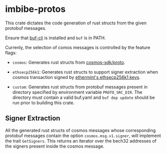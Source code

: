 # imbibe-protos

This crate dictates the code generation of rust structs from the given protobuf messages.

Ensure that [buf-cli](https://buf.build/product/cli) is installed and `buf` is in PATH.

Currenly, the selection of comos messages is controlled by the feature flags:

- `cosmos`: Generates rust structs from [cosmos-sdk/proto](https://github.com/cosmos/cosmos-sdk/tree/main/proto).

- `ethsecp256k1`: Generates rust structs to support signer extraction when cosmos transaction signed by [ethermint's ethsecp256k1 keys](https://github.com/evmos/ethermint/blob/main/proto/ethermint/crypto/v1/ethsecp256k1/keys.proto).

- `custom`: Generates rust structs from protobuf messages present in directory specified by environment variable `PROTO_SRC_DIR`. The directory must contain a valid buf.yaml and `buf dep update` should be run prior to building this crate.

## Signer Extraction

All the generated rust structs of cosmos messages whose corresponding protobuf messages contain the option `cosmos.msg.v1.signer`, will implement the trait `GetSigners`. This returns an iterator over the bech32 addresses of the signers present inside the cosmos message.
